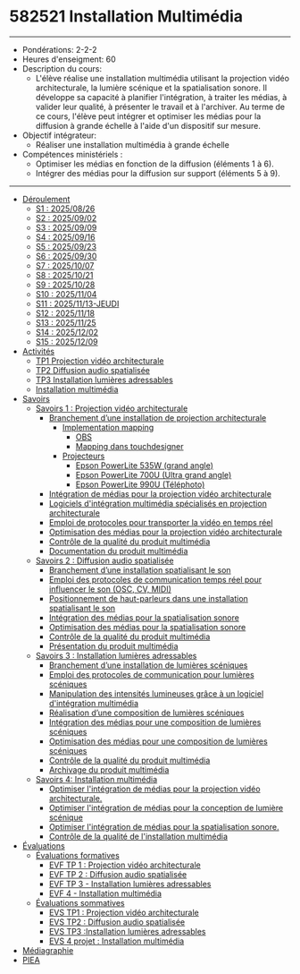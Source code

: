 # <!-- %: COURS  -->582521 Installation Multimédia<!-- %; -->

--- 
* Pondérations: <!-- %: PONDERATION  -->2-2-2<!-- %; -->
* Heures d'enseigment: <!-- %: HEURES_ENSEIGNEMENT  -->60<!-- %; -->
* Description du cours:  
    * <!-- %: DESCRIPTION_COURS  -->L'élève réalise une installation multimédia utilisant la projection vidéo architecturale, la lumière scénique et la spatialisation sonore. Il développe sa capacité à planifier l'intégration, à traiter les médias, à valider leur qualité, à présenter le travail et à l'archiver.  Au terme de ce cours, l'élève peut intégrer et optimiser les médias pour la diffusion à grande échelle à l'aide d'un dispositif sur mesure.<!-- %; -->
* Objectif intégrateur: 
    * <!-- %: OBJECTIF_INTEGRATEUR -->Réaliser une installation multimédia à grande échelle<!-- %; -->
* Compétences ministériels : 
    * <!-- %: COMPETENCE_MINISTERIELLE_1 -->Optimiser les médias en fonction de la diffusion (éléments 1 à 6).<!-- %; -->
    * <!-- %: COMPETENCE_MINISTERIELLE_2 -->Intégrer des médias pour la diffusion sur support (éléments 5 à 9).<!-- %; -->
---

<!-- start-replace-subnav -->
* [Déroulement](/01-deroulement/)
    * [S1 : <!-- %: S1 -->2025/08/26<!-- %; -->](/01-deroulement/01/)
    * [S2 : <!-- %: S2 -->2025/09/02<!-- %; -->](/01-deroulement/02/)
    * [S3 : <!-- %: S3 -->2025/09/09<!-- %; -->](/01-deroulement/03/)
    * [S4 : <!-- %: S4 -->2025/09/16<!-- %; -->](/01-deroulement/04/)
    * [S5 : <!-- %: S5 -->2025/09/23<!-- %; -->](/01-deroulement/05/)
    * [S6 : <!-- %: S6 -->2025/09/30<!-- %; -->](/01-deroulement/06/)
    * [S7 : <!-- %: S7 -->2025/10/07<!-- %; -->](/01-deroulement/07/)
    * [S8 : <!-- %: S8 -->2025/10/21<!-- %; -->](/01-deroulement/08/)
    * [S9 : <!-- %: S9 -->2025/10/28<!-- %; -->](/01-deroulement/09/)
    * [S10 : <!-- %: S10 -->2025/11/04<!-- %; -->](/01-deroulement/10/)
    * [S11 : <!-- %: S11 -->2025/11/13-JEUDI<!-- %; -->](/01-deroulement/11/)
    * [S12 : <!-- %: S12 -->2025/11/18<!-- %; -->](/01-deroulement/12/)
    * [S13 : <!-- %: S13 -->2025/11/25<!-- %; -->](/01-deroulement/13/)
    * [S14 : <!-- %: S14 -->2025/12/02<!-- %; -->](/01-deroulement/14/)
    * [S15 : <!-- %: S15 -->2025/12/09<!-- %; -->](/01-deroulement/15/)
* [Activités ](/02-activites/)
    * [TP1 <!-- %: BLOC1 -->Projection vidéo architecturale<!-- %; -->](/02-activites/01/)
    * [TP2 <!-- %: BLOC2 -->Diffusion audio spatialisée<!-- %; -->](/02-activites/02/)
    * [TP3 <!-- %: BLOC3 -->Installation lumières adressables<!-- %; -->](/02-activites/03/)
    * [<!-- %: BLOC4 -->Installation multimédia<!-- %; -->](/02-activites/04/)
* [Savoirs](/03-savoirs/)
    * [Savoirs 1 : <!-- %: BLOC1 -->Projection vidéo architecturale<!-- %; -->](/03-savoirs/01/)
        * [Branchement d’une installation de projection architecturale](/03-savoirs/01/01/)
            * [Implementation mapping](/03-savoirs/01/01/mapping/)
                * [OBS ](/03-savoirs/01/01/mapping/OBS/)
                * [Mapping dans touchdesigner](/03-savoirs/01/01/mapping/touchdesigner/)
            * [Projecteurs](/03-savoirs/01/01/projecteurs/)
                * [Epson PowerLite 535W (grand angle)](/03-savoirs/01/01/projecteurs/EPSON_PowerLite_535W/)
                * [Epson PowerLite 700U (Ultra grand angle)](/03-savoirs/01/01/projecteurs/EPSON_PowerLite_700U/)
                * [Epson PowerLite 990U (Téléphoto)](/03-savoirs/01/01/projecteurs/EPSON_PowerLite_990U/)
        * [Intégration de médias pour la projection vidéo architecturale](/03-savoirs/01/02/)
        * [Logiciels d'intégration multimédia spécialisés en projection architecturale](/03-savoirs/01/03/)
        * [Emploi de protocoles pour transporter la vidéo en temps réel](/03-savoirs/01/04/)
        * [Optimisation des médias pour la projection vidéo architecturale](/03-savoirs/01/05/)
        * [Contrôle de la qualité du produit multimédia](/03-savoirs/01/06/)
        * [Documentation du produit multimédia](/03-savoirs/01/07/)
    * [Savoirs 2 : <!-- %: BLOC2 -->Diffusion audio spatialisée<!-- %; -->](/03-savoirs/02/)
        * [Branchement d’une installation spatialisant le son](/03-savoirs/02/01/)
        * [Emploi des protocoles de communication temps réel pour influencer le son (OSC, CV, MIDI)](/03-savoirs/02/02/)
        * [Positionnement de haut-parleurs dans une installation spatialisant le son](/03-savoirs/02/03/)
        * [Intégration des médias pour la spatialisation sonore](/03-savoirs/02/04/)
        * [Optimisation des médias pour la spatialisation sonore](/03-savoirs/02/05/)
        * [Contrôle de la qualité du produit multimédia](/03-savoirs/02/06/)
        * [Présentation du produit multimédia](/03-savoirs/02/07/)
    * [Savoirs 3 : <!-- %: BLOC3 -->Installation lumières adressables<!-- %; -->](/03-savoirs/03/)
        * [Branchement d’une installation de lumières scéniques](/03-savoirs/03/01/)
        * [Emploi des protocoles de communication pour lumières scéniques](/03-savoirs/03/02/)
        * [Manipulation des intensités lumineuses grâce à un logiciel d'intégration multimédia](/03-savoirs/03/03/)
        * [Réalisation d’une composition de lumières scéniques](/03-savoirs/03/04/)
        * [Intégration des médias pour une composition de lumières scéniques](/03-savoirs/03/05/)
        * [Optimisation des médias pour une composition de lumières scéniques](/03-savoirs/03/06/)
        * [Contrôle de la qualité du produit multimédia](/03-savoirs/03/07/)
        * [Archivage du produit multimédia](/03-savoirs/03/08/)
    * [Savoirs 4: <!-- %: BLOC4 -->Installation multimédia<!-- %; -->](/03-savoirs/04/)
        * [Optimiser l'intégration de médias pour la projection vidéo architecturale.](/03-savoirs/04/01/)
        * [Optimiser l'intégration de médias pour la conception de lumière scénique](/03-savoirs/04/02/)
        * [Optimiser l'intégration de médias pour la spatialisation sonore.](/03-savoirs/04/03/)
        * [Contrôle de la qualité de l'installation multimédia](/03-savoirs/04/04/)
* [Évaluations](/04-evaluations/)
    * [Évaluations formatives](/04-evaluations/formatives/)
        * [EVF TP 1 : <!-- %: BLOC1 -->Projection vidéo architecturale<!-- %; -->](/04-evaluations/formatives/01/)
        * [EVF TP 2 : <!-- %: BLOC2 -->Diffusion audio spatialisée<!-- %; -->](/04-evaluations/formatives/02/)
        * [EVF TP 3 - <!-- %: BLOC3 -->Installation lumières adressables<!-- %; -->](/04-evaluations/formatives/03/)
        * [EVF 4 - <!-- %: BLOC4 -->Installation multimédia<!-- %; -->](/04-evaluations/formatives/04/)
    * [Évaluations sommatives](/04-evaluations/sommatives/)
        * [EVS TP1 : <!-- %: BLOC1 -->Projection vidéo architecturale<!-- %; -->](/04-evaluations/sommatives/01/)
        * [EVS TP2 : <!-- %: BLOC2 -->Diffusion audio spatialisée<!-- %; -->](/04-evaluations/sommatives/02/)
        * [EVS TP3 :<!-- %: BLOC3 -->Installation lumières adressables<!-- %; -->](/04-evaluations/sommatives/03/)
        * [EVS 4 projet : <!-- %: BLOC4 -->Installation multimédia<!-- %; -->](/04-evaluations/sommatives/04/)
* [Médiagraphie](/05-mediagraphie/)
* [PIEA](/06-piea/)
<!-- end-replace-subnav -->
